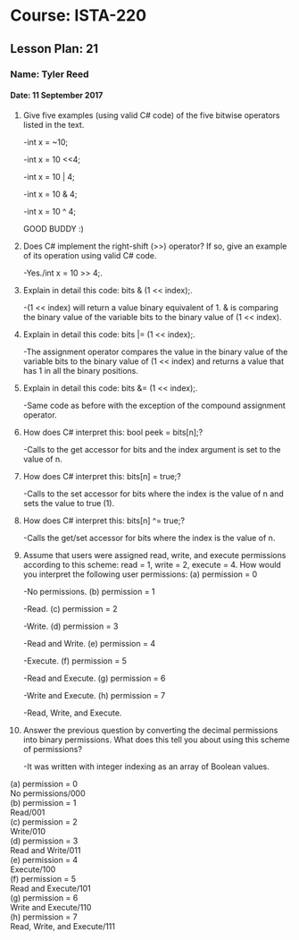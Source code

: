 # Course: ISTA-220
## Lesson Plan: 21
### Name: Tyler Reed
#### Date: 11 September 2017

1. Give five examples (using valid C# code) of the five bitwise operators listed in the text. 

	-int x = ~10;
	
	-int x = 10 <<4;
	
	-int x = 10 | 4;
	
	-int x = 10 & 4;
	
	-int x = 10 ^ 4;
	  
	  GOOD BUDDY :)
1. Does C# implement the right-shift (>>) operator? If so, give an example of its operation using valid C# code.

	-Yes./int x = 10 >> 4;.
1. Explain in detail this code: bits & (1 << index);.

	-(1 << index) will return a value binary equivalent of 1. & is comparing the binary value of the variable bits to the binary value of (1 << index). 
1. Explain in detail this code: bits |= (1 << index);.

	-The assignment operator compares the value in the binary value of the variable bits to the binary value of (1 << index) and returns a value that has 1 in all the binary positions. 
1. Explain in detail this code: bits &= (1 << index);.

	-Same code as before with the exception of the  compound assignment operator.
1. How does C# interpret this: bool peek = bits[n];?

	-Calls to the get accessor for bits and the index argument is set to the value of n. 
1. How does C# interpret this: bits[n] = true;?

	-Calls to the set accessor for bits where the index is the value of n and sets the value to true (1).
1. How does C# interpret this: bits[n] ^= true;?

	-Calls the get/set accessor for bits where the index is the value of n. 
1. Assume that users were assigned read, write, and execute permissions according to this scheme: read = 1, write = 2, execute = 4. How would you interpret the following user permissions:
(a) permission = 0

	-No permissions.
(b) permission = 1

	-Read.
(c) permission = 2

	-Write.
(d) permission = 3

	-Read and Write.
(e) permission = 4

	-Execute.
(f) permission = 5

	-Read and Execute.
(g) permission = 6

	-Write and Execute. 
(h) permission = 7

	-Read, Write, and Execute.
1. Answer the previous question by converting the decimal permissions into binary permissions. What does this tell you about using this scheme of permissions?

	-It was written with integer indexing as an array of Boolean values.


(a) permission = 0  
No permissions/000  
(b) permission = 1  
Read/001  
(c) permission = 2  
Write/010  
(d) permission = 3  
Read and Write/011  
(e) permission = 4  
Execute/100  
(f) permission = 5  
Read and Execute/101  
(g) permission = 6  
Write and Execute/110  
(h) permission = 7  
Read, Write, and Execute/111